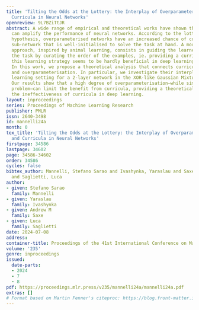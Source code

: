 ```yaml
---
title: 'Tilting the Odds at the Lottery: the Interplay of Overparameterisation and
  Curricula in Neural Networks'
openreview: 9L7BZiTtJR
abstract: A wide range of empirical and theoretical works have shown that overparameterisation
  can amplify the performance of neural networks. According to the lottery ticket
  hypothesis, overparameterised networks have an increased chance of containing a
  sub-network that is well-initialised to solve the task at hand. A more parsimonious
  approach, inspired by animal learning, consists in guiding the learner towards solving
  the task by curating the order of the examples, ie. providing a curriculum. However,
  this learning strategy seems to be hardly beneficial in deep learning applications.
  In this work, we propose a theoretical analysis that connects curriculum learning
  and overparameterisation. In particular, we investigate their interplay in the online
  learning setting for a 2-layer network in the XOR-like Gaussian Mixture problem.
  Our results show that a high degree of overparameterisation—while simplifying the
  problem—can limit the benefit from curricula, providing a theoretical account of
  the ineffectiveness of curricula in deep learning.
layout: inproceedings
series: Proceedings of Machine Learning Research
publisher: PMLR
issn: 2640-3498
id: mannelli24a
month: 0
tex_title: 'Tilting the Odds at the Lottery: the Interplay of Overparameterisation
  and Curricula in Neural Networks'
firstpage: 34586
lastpage: 34602
page: 34586-34602
order: 34586
cycles: false
bibtex_author: Mannelli, Stefano Sarao and Ivashynka, Yaraslau and Saxe, Andrew M
  and Saglietti, Luca
author:
- given: Stefano Sarao
  family: Mannelli
- given: Yaraslau
  family: Ivashynka
- given: Andrew M
  family: Saxe
- given: Luca
  family: Saglietti
date: 2024-07-08
address:
container-title: Proceedings of the 41st International Conference on Machine Learning
volume: '235'
genre: inproceedings
issued:
  date-parts:
  - 2024
  - 7
  - 8
pdf: https://proceedings.mlr.press/v235/mannelli24a/mannelli24a.pdf
extras: []
# Format based on Martin Fenner's citeproc: https://blog.front-matter.io/posts/citeproc-yaml-for-bibliographies/
---
```

